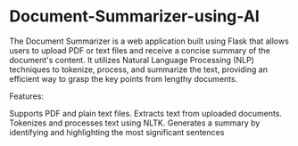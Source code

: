 # Document-Summarizer-using-AI
The Document Summarizer is a web application built using Flask that allows users to upload PDF or text files and receive a concise summary of the document's content. It utilizes Natural Language Processing (NLP) techniques to tokenize, process, and summarize the text, providing an efficient way to grasp the key points from lengthy documents.

Features:

Supports PDF and plain text files.
Extracts text from uploaded documents.
Tokenizes and processes text using NLTK.
Generates a summary by identifying and highlighting the most significant sentences
